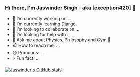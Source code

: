 ### Hi there, I'm Jaswinder Singh - aka [exception420] 👋

<!--
**exception420/exception420** is a ✨ _special_ ✨ repository because its `README.md` (this file) appears on your GitHub profile.

Here are some ideas to get you started:
-->

-   🔭 I’m currently working on ...
-   🌱 I’m currently learning Django.
-   👯 I’m looking to collaborate on ...
-   🤔 I’m looking for help with ...
-   💬 Ask me about Physics, Philosophy and Gym 💪
-   📫 How to reach me: ...
-   😄 Pronouns: ...
-   ⚡ Fun fact: ...

[![Jaswinder's GitHub stats](https://github-readme-stats.vercel.app/api?username=exception420)](https://github.com/anuraghazra/github-readme-stats)
